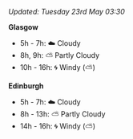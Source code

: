 *Updated: Tuesday 23rd May 03:30*

**Glasgow**

* 5h - 7h: :cloud: Cloudy
* 8h, 9h: :partly_sunny: Partly Cloudy
* 10h - 16h: :cyclone: Windy (:partly_sunny:)

**Edinburgh**

* 5h - 7h: :cloud: Cloudy
* 8h - 13h: :partly_sunny: Partly Cloudy
* 14h - 16h: :cyclone: Windy (:partly_sunny:)
